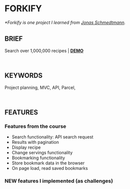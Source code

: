 # FORKIFY

###### \*Forkify is one project I learned from [Jonas Schmedtmann](https://www.udemy.com/share/101WfeAEYbdllRRHQH/).

## BRIEF

Search over 1,000,000 recipes | [**DEMO**](https://howiework.github.io/Mapty/)

<p>&nbsp;</p>

## KEYWORDS

Project planning, MVC, API, Parcel,

<p>&nbsp;</p>

## FEATURES

### Features from the course

- Search functionality: API search request
- Results with pagination
- Display recipe
- Change servings functionality
- Bookmarking functionality
- Store bookmark data in the browser
- On page load, read saved bookmarks

### NEW features I implemented (as challenges)
